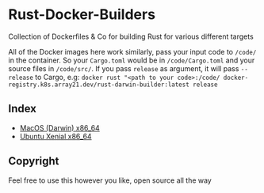 # Rust-Docker-Builders
Collection of Dockerfiles & Co for building Rust for various different targets

All of the Docker images here work similarly, pass your input code to `/code/` in the container. So your `Cargo.toml` would be in `/code/Cargo.toml` and your source files in `/code/src/`. If you pass `release` as argument, it will pass `--release` to Cargo, e.g: `docker rust "<path to your code>:/code/ docker-registry.k8s.array21.dev/rust-darwin-builder:latest release`

## Index
- [MacOS (Darwin) x86_64](Darwin)
- [Ubuntu Xenial x86_64](Xenial)

## Copyright
Feel free to use this however you like, open source all the way